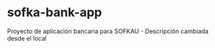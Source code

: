 # sofka-bank-app

Proyecto de aplicación bancaria para SOFKAU - Descripción cambiada desde el local
